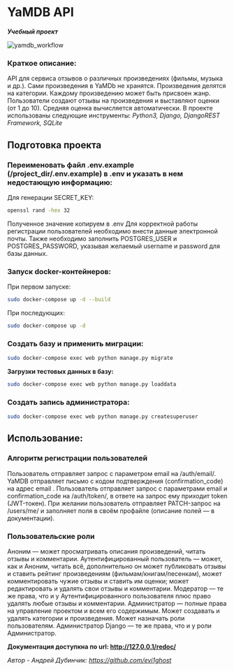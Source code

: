 # YaMDB API
**_Учебный проект_**

![yamdb_workflow](https://github.com/evi1ghost/yamdb_final/workflows/yamdb_workflow/badge.svg)

### Краткое описание:
API для сервиса отзывов о различных произведениях (фильмы, музыка и др.). Сами произведения в YaMDb не хранятся. Произведения делятся на категории. Каждому произведению может быть присвоен жанр. Пользователи создают отзывы на произведения и выставляют оценки (от 1 до 10). Средняя оценка вычисляется автоматически.
В проекте использованы следующие инструменты:
_Python3, Django, DjangoREST Framework, SQLite_

## Подготовка проекта
### Переименовать файл .env.example (/project_dir/.env.example) в .env и указать в нем недостающую информацию:
Для генерации SECRET_KEY:
```sh
openssl rand -hex 32
```
Полученное значение копируем в .env
Для корректной работы регистрации пользователей необходимо внести данные электронной почты.
Также необходимо заполнить POSTGRES_USER и POSTGRES_PASSWORD, указывая желаемый username и password для базы данных.

### Запуск docker-контейнеров:
При первом запуске:
```sh
sudo docker-compose up -d --build
```
При последующих:
```sh
sudo docker-compose up -d
```

### Создать базу и применить миграции:
```sh
sudo docker-compose exec web python manage.py migrate
```
**Загрузки тестовых данных в базу:**
```sh
sudo docker-compose exec web python manage.py loaddata
```

### Создать запись администратора:
```sh
sudo docker-compose exec web python manage.py createsuperuser
```

## Использование:
### Алгоритм регистрации пользователей

Пользователь отправляет запрос с параметром email на /auth/email/.
YaMDB отправляет письмо с кодом подтверждения (confirmation_code) на адрес email .
Пользователь отправляет запрос с параметрами email и confirmation_code на /auth/token/, в ответе на запрос ему приходит token (JWT-токен).
При желании пользователь отправляет PATCH-запрос на /users/me/ и заполняет поля в своём профайле (описание полей — в документации).

### Пользовательские роли

Аноним — может просматривать описания произведений, читать отзывы и комментарии.
Аутентифицированный пользователь — может, как и Аноним, читать всё, дополнительно он может публиковать отзывы и ставить рейтинг произведениям (фильмам/книгам/песенкам), может комментировать чужие отзывы и ставить им оценки; может редактировать и удалять свои отзывы и комментарии.
Модератор — те же права, что и у Аутентифицированного пользователя плюс право удалять любые отзывы и комментарии.
Администратор — полные права на управление проектом и всем его содержимым. Может создавать и удалять категории и произведения. Может назначать роли пользователям.
Администратор Django — те же права, что и у роли Администратор.

**Документация доступкна по url: http://127.0.0.1/redoc/**

_Автор - Андрей Дубинчик: https://github.com/evi1ghost_
